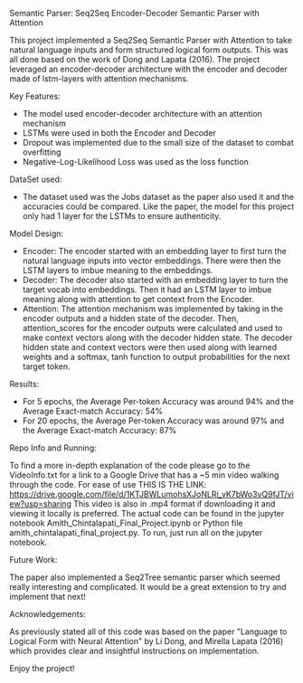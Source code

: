 Semantic Parser: Seq2Seq Encoder-Decoder Semantic Parser with Attention

This project implemented a Seq2Seq Semantic Parser with Attention to take natural language inputs and form structured logical form outputs. This was all done based on the work of Dong and Lapata (2016).
The project leveraged an encoder-decoder architecture with the encoder and decoder made of lstm-layers with attention mechanisms.

Key Features:
- The model used encoder-decoder architecture with an attention mechanism
- LSTMs were used in both the Encoder and Decoder
- Dropout was implemented due to the small size of the dataset to combat overfitting
- Negative-Log-Likelihood Loss was used as the loss function

DataSet used:
- The dataset used was the Jobs dataset as the paper also used it and the accuracies could be compared. Like the paper, the model for this project only had 1 layer for the LSTMs to ensure authenticity.

Model Design:
- Encoder: The encoder started with an embedding layer to first turn the natural language inputs into vector embeddings. There were then the LSTM layers to imbue meaning to the embeddings.
- Decoder: The decoder also started with an embedding layer to turn the target vocab into embeddings. Then it had an LSTM layer to imbue meaning along with attention to get context from the Encoder.
- Attention: The attention mechanism was implemented by taking in the encoder outputs and a hidden state of the decoder. Then, attention_scores for the encoder outputs were calculated and used to make 
context vectors along with the decoder hidden state. The decoder hidden state and context vectors were then used along with learned weights and a softmax, tanh function to output probabilities for the next target token.

Results:
- For 5 epochs, the Average Per-token Accuracy was around 94% and the Average Exact-match Accuracy: 54%
- For 20 epochs, the Average Per-token Accuracy was around 97% and the Average Exact-match Accuracy: 87%

Repo Info and Running:

To find a more in-depth explanation of the code please go to the VideoInfo.txt for a link to a Google Drive that has a ~5 min video walking through the code. For ease of use 
THIS IS THE LINK: https://drive.google.com/file/d/1KTJBWLumohsXJoNLRi_vK7bWo3vQ9fJT/view?usp=sharing This video is also in .mp4 format if downloading it and viewing it locally is preferred. 
The actual code can be found in the jupyter notebook Amith_Chintalapati_Final_Project.ipynb or Python file amith_chintalapati_final_project.py.
To run, just run all on the jupyter notebook.

Future Work:

The paper also implemented a Seq2Tree semantic parser which seemed really interesting and complicated. It would be a great extension to try and implement that next!

Acknowledgements:

As previously stated all of this code was based on the paper "Language to Logical Form with Neural Attention" by Li Dong, and Mirella Lapata (2016) which provides clear and insightful instructions on implementation.

Enjoy the project!
